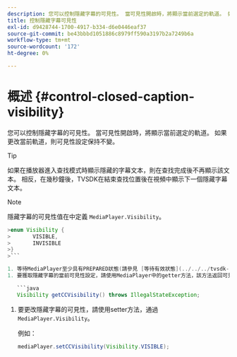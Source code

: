 ```yaml
---
description: 您可以控制隱藏字幕的可見性。 當可見性開啟時，將顯示當前選定的軌道。 如果更改當前軌道，則可見性設定保持不變。
title: 控制隱藏字幕可見性
exl-id: d9428744-1700-4917-b334-d6e0446eaf37
source-git-commit: be43bbbd1051886c8979ff590a3197b2a7249b6a
workflow-type: tm+mt
source-wordcount: '172'
ht-degree: 0%

---
```


# 概述 {#control-closed-caption-visibility}

您可以控制隱藏字幕的可見性。 當可見性開啟時，將顯示當前選定的軌道。 如果更改當前軌道，則可見性設定保持不變。

>[!TIP]
>
>如果在播放器進入查找模式時顯示隱藏的字幕文本，則在查找完成後不再顯示該文本。 相反，在幾秒鐘後，TVSDK在結束查找位置後在視頻中顯示下一個隱藏字幕文本。

>[!NOTE]
>
>隱藏字幕的可見性值在中定義 `MediaPlayer.Visibility`。
>
>
```java
>enum Visibility { 
>       VISIBLE,  
>       INVISIBLE 
>}
>```

1. 等待MediaPlayer至少具有PREPARED狀態(請參見 [等待有效狀態](../../../tvsdk-1.4-for-android/ui-configure/android-1.4-ui-state-prepared-wait-for.md))。
1. 要獲取隱藏字幕的當前可見性設定，請使用MediaPlayer中的getter方法，該方法返回可見性值。

   ```java
   Visibility getCCVisibility() throws IllegalStateException;
   ```

1. 要更改隱藏字幕的可見性，請使用setter方法，通過 `MediaPlayer.Visibility`。

   例如：

   ```java
   mediaPlayer.setCCVisibility(Visibility.VISIBLE);
   ```
